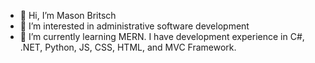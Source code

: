 - 👋 Hi, I’m Mason Britsch
- 👀 I’m interested in administrative software development 
- 🌱 I’m currently learning MERN. I have development experience in C#, .NET, Python, JS, CSS, HTML, and MVC Framework.

<!---
SampledGinger22/SampledGinger22 is a ✨ special ✨ repository because its `README.md` (this file) appears on your GitHub profile.
You can click the Preview link to take a look at your changes.
--->

